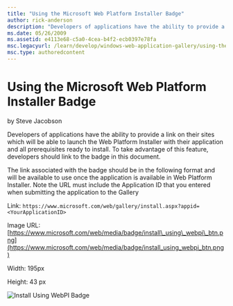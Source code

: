 ```yaml
---
title: "Using the Microsoft Web Platform Installer Badge"
author: rick-anderson
description: "Developers of applications have the ability to provide a link on their sites which will be able to launch the Web Platform Installer with their application a..."
ms.date: 05/26/2009
ms.assetid: e4113e68-c5a0-4cea-b4f2-ecb0397e78fa
msc.legacyurl: /learn/develop/windows-web-application-gallery/using-the-microsoft-web-platform-installer-badge
msc.type: authoredcontent
---
```

# Using the Microsoft Web Platform Installer Badge

by Steve Jacobson

Developers of applications have the ability to provide a link on their sites which will be able to launch the Web Platform Installer with their application and all prerequisites ready to install. To take advantage of this feature, developers should link to the badge in this document.

The link associated with the badge should be in the following format and will be available to use once the application is available in Web Platform Installer. Note the URL must include the Application ID that you entered when submitting the application to the Gallery

Link: `https://www.microsoft.com/web/gallery/install.aspx?appid=<YourApplicationID>`

Image URL: [https://www.microsoft.com/web/media/badge/install\_using\_webpi\_btn.png](https://www.microsoft.com/web/media/badge/install_using_webpi_btn.png)

Width: 195px

Height: 43 px

![Install Using WebPI Badge](https://www.microsoft.com/web/media/badge/install_using_webpi_btn.png "Install Using WebPI Badge")